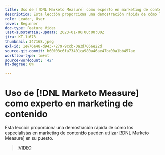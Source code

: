 ```yaml
---
title: Uso de [!DNL Marketo Measure] como experto en marketing de contenido
description: Esta lección proporciona una demostración rápida de cómo los especialistas en marketing de contenido pueden utilizar [!DNL Marketo Measure] en su puesto.
role: Leader, User
level: Beginner
doc-type: Feature Video
last-substantial-update: 2023-01-06T00:00:00Z
jira: KT-11673
thumbnail: 347168.jpeg
exl-id: 1e676a48-d943-4279-9ccb-0a3d7056e22d
source-git-commit: b60003c6fa73401ca980a46ae47be00a1bb457ae
workflow-type: tm+mt
source-wordcount: '42'
ht-degree: 0%

---
```


# Uso de [!DNL Marketo Measure] como experto en marketing de contenido

Esta lección proporciona una demostración rápida de cómo los especialistas en marketing de contenido pueden utilizar [!DNL Marketo Measure] en su puesto.

>[!VIDEO](https://video.tv.adobe.com/v/347168/?quality=12&learn=on)
